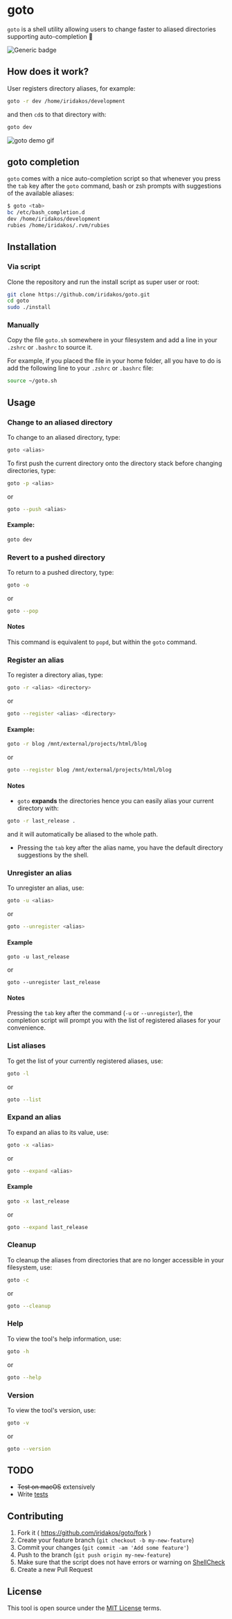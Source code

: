 # goto

`goto` is a shell utility allowing users to change faster to aliased directories supporting auto-completion :feet:

![Generic badge](https://img.shields.io/badge/version-1.2.0-green.svg)

## How does it work?

User registers directory aliases, for example:
```bash
goto -r dev /home/iridakos/development
```
and then `cd`s to that directory with:
```bash
goto dev
```

![goto demo gif](https://github.com/iridakos/goto/raw/master/doc/goto.gif)

## goto completion

`goto` comes with a nice auto-completion script so that whenever you press the `tab` key after the `goto` command, bash or zsh prompts with suggestions of the available aliases:

```bash
$ goto <tab>
bc /etc/bash_completion.d                     
dev /home/iridakos/development
rubies /home/iridakos/.rvm/rubies
```

## Installation

### Via script
Clone the repository and run the install script as super user or root:
```bash
git clone https://github.com/iridakos/goto.git
cd goto
sudo ./install
```

### Manually
Copy the file `goto.sh` somewhere in your filesystem and add a line in your `.zshrc` or `.bashrc` to source it.

For example, if you placed the file in your home folder, all you have to do is add the following line to your `.zshrc` or `.bashrc` file:

```bash
source ~/goto.sh
```

## Usage

### Change to an aliased directory
To change to an aliased directory, type:
```bash
goto <alias>
```

To first push the current directory onto the directory stack before changing directories, type:
```bash
goto -p <alias>
```
or
```bash
goto --push <alias>
```

#### Example:
```bash
goto dev
```

### Revert to a pushed directory
To return to a pushed directory, type:
```bash
goto -o
```
or
```bash
goto --pop
```

#### Notes

This command is equivalent to `popd`, but within the `goto` command.

### Register an alias
To register a directory alias, type:
```bash
goto -r <alias> <directory>
```
or
```bash
goto --register <alias> <directory>
```

#### Example:
```bash
goto -r blog /mnt/external/projects/html/blog
```
or
```bash
goto --register blog /mnt/external/projects/html/blog
```

#### Notes

* `goto` **expands** the directories hence you can easily alias your current directory with:
```bash
goto -r last_release .
```
and it will automatically be aliased to the whole path.
* Pressing the `tab` key after the alias name, you have the default directory suggestions by the shell.

### Unregister an alias

To unregister an alias, use:
```bash
goto -u <alias>
```
or
```bash
goto --unregister <alias>
```
#### Example
```
goto -u last_release
```
or
```
goto --unregister last_release
```

#### Notes

Pressing the `tab` key after the command (`-u` or `--unregister`), the completion script will prompt you with the list of registered aliases for your convenience.

### List aliases

To get the list of your currently registered aliases, use:
```bash
goto -l
```
or
```bash
goto --list
```

### Expand an alias

To expand an alias to its value, use:
```bash
goto -x <alias>
```
or
```bash
goto --expand <alias>
```

#### Example
```bash
goto -x last_release
```
or
```bash
goto --expand last_release
```

### Cleanup

To cleanup the aliases from directories that are no longer accessible in your filesystem, use:

```bash
goto -c
```
or
```bash
goto --cleanup
```

### Help

To view the tool's help information, use:
```bash
goto -h
```
or
```bash
goto --help
```

### Version

To view the tool's version, use:
```bash
goto -v
```
or
```bash
goto --version
```

## TODO

* ~~Test on macOS~~ extensively
* Write [tests](https://github.com/iridakos/goto/issues/2)

## Contributing

1. Fork it ( https://github.com/iridakos/goto/fork )
2. Create your feature branch (`git checkout -b my-new-feature`)
3. Commit your changes (`git commit -am 'Add some feature'`)
4. Push to the branch (`git push origin my-new-feature`)
5. Make sure that the script does not have errors or warning on [ShellCheck](https://www.shellcheck.net/)
6. Create a new Pull Request

## License

This tool is open source under the [MIT License](https://opensource.org/licenses/MIT) terms.
